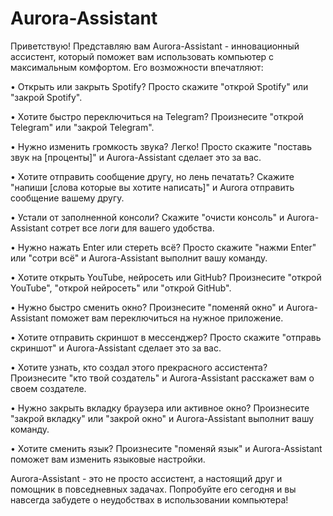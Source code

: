 # Aurora-Assistant
Приветствую! Представляю вам Aurora-Assistant - инновационный ассистент, который поможет вам использовать компьютер с максимальным комфортом. Его возможности впечатляют:

• Открыть или закрыть Spotify? Просто скажите "открой Spotify" или "закрой Spotify".

• Хотите быстро переключиться на Telegram? Произнесите "открой Telegram" или "закрой Telegram".

• Нужно изменить громкость звука? Легко! Просто скажите "поставь звук на [проценты]" и Aurora-Assistant сделает это за вас.

• Хотите отправить сообщение другу, но лень печатать? Скажите "напиши [слова которые вы хотите написать]" и Aurora отправить сообщение вашему другу.

• Устали от заполненной консоли? Скажите "очисти консоль" и Aurora-Assistant сотрет все логи для вашего удобства.

• Нужно нажать Enter или стереть всё? Просто скажите "нажми Enter" или "сотри всё" и Aurora-Assistant выполнит вашу команду.

• Хотите открыть YouTube, нейросеть или GitHub? Произнесите "открой YouTube", "открой нейросеть" или "открой GitHub".

• Нужно быстро сменить окно? Произнесите "поменяй окно" и Aurora-Assistant поможет вам переключиться на нужное приложение.

• Хотите отправить скриншот в мессенджер? Просто скажите "отправь скриншот" и Aurora-Assistant сделает это за вас.

• Хотите узнать, кто создал этого прекрасного ассистента? Произнесите "кто твой создатель" и Aurora-Assistant расскажет вам о своем создателе.

• Нужно закрыть вкладку браузера или активное окно? Произнесите "закрой вкладку" или "закрой окно" и Aurora-Assistant выполнит вашу команду.

• Хотите сменить язык? Произнесите "поменяй язык" и Aurora-Assistant поможет вам изменить языковые настройки.


Aurora-Assistant - это не просто ассистент, а настоящий друг и помощник в повседневных задачах. Попробуйте его сегодня и вы навсегда забудете о неудобствах в использовании компьютера!

